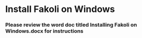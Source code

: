 Install Fakoli on Windows
==========================

<h3>Please review the word doc titled Installing Fakoli on Windows.docx for instructions</h3>
